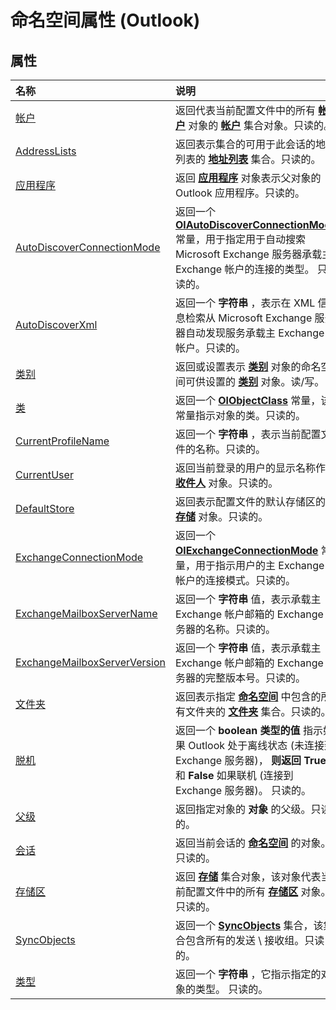 
# 命名空间属性 (Outlook)

## 属性



|**名称**|**说明**|
|:-----|:-----|
|[帐户](80e969ea-d2cc-966d-5fe4-68d59951b5c9.md)|返回代表当前配置文件中的所有 **[帐户](f624438c-4e45-2822-18b6-bfe8074a33c0.md)** 对象的 **[帐户](2510b7d7-5062-8ea3-dda4-b544d2882a2b.md)** 集合对象。只读的。|
|[AddressLists](68b236db-f964-6f7f-6246-e79c6ada19e9.md)|返回表示集合的可用于此会话的地址列表的 **[地址列表](b8c5ce75-3030-0179-45bb-f44fe6628074.md)** 集合。只读的。|
|[应用程序](c7730473-4109-4052-08eb-7cd7d3c1909f.md)|返回 **[应用程序](797003e7-ecd1-eccb-eaaf-32d6ddde8348.md)** 对象表示父对象的 Outlook 应用程序。只读的。|
|[AutoDiscoverConnectionMode](a73a71ca-0f40-3c7e-bb89-9d6a45775c6f.md)|返回一个 **[OlAutoDiscoverConnectionMode](fee21188-a513-c272-0311-544956c03786.md)** 常量，用于指定用于自动搜索 Microsoft Exchange 服务器承载主 Exchange 帐户的连接的类型。 只读的。|
|[AutoDiscoverXml](34834000-1f53-2bfb-7546-886c6e2716fd.md)|返回一个 **字符串** ，表示在 XML 信息检索从 Microsoft Exchange 服务器自动发现服务承载主 Exchange 帐户。只读的。|
|[类别](3963afca-3a7e-38d7-1347-7e1467be3a10.md)|返回或设置表示 **[类别](143ef095-54b0-cbe2-e356-632029061ac2.md)** 对象的命名空间可供设置的 **[类别](319efa26-269d-9f2f-c8ec-33082e80a9e2.md)** 对象。读/写。|
|[类](de558f45-5c09-7285-39cd-8c8525eb28ec.md)|返回一个 **[OlObjectClass](33d724b3-df3c-2a7f-a80f-93b66d96f588.md)** 常量，该常量指示对象的类。只读的。|
|[CurrentProfileName](731df710-cb42-eb68-8fbc-790b74468491.md)|返回一个 **字符串** ，表示当前配置文件的名称。只读的。|
|[CurrentUser](d6884fcf-c1de-23f4-8d91-02c8f9fd5253.md)|返回当前登录的用户的显示名称作为 **[收件人](8cee4d79-ec55-52a4-710b-6456944ca86d.md)** 对象。只读的。|
|[DefaultStore](4080e227-bd76-3168-7bc7-93fe04023a3b.md)|返回表示配置文件的默认存储区的 **[存储](1eb22fe9-8849-7476-5388-2515b48591b9.md)** 对象。只读的。|
|[ExchangeConnectionMode](4b9f7917-5340-cf72-d690-ac5a7b8d4792.md)|返回一个 **[OlExchangeConnectionMode](ab43999d-f578-65ab-1f3d-455c66022901.md)** 常量，用于指示用户的主 Exchange 帐户的连接模式。只读的。|
|[ExchangeMailboxServerName](027d8d2d-612d-8eda-a6af-aa8dd371013e.md)|返回一个 **字符串** 值，表示承载主 Exchange 帐户邮箱的 Exchange 服务器的名称。只读的。|
|[ExchangeMailboxServerVersion](01e83a30-f574-1ff6-34de-85c14ecc09c1.md)|返回一个 **字符串** 值，表示承载主 Exchange 帐户邮箱的 Exchange 服务器的完整版本号。只读的。|
|[文件夹](a732d338-c825-4d38-0107-345069da708c.md)|返回表示指定 **[命名空间](f0dcaa19-07f5-5d42-a3bf-2e42b7885644.md)** 中包含的所有文件夹的 **[文件夹](0c814c3c-74fc-414c-982d-a0097fcb35c2.md)** 集合。只读的。|
|[脱机](c62112d5-e50f-bd6a-bb3b-7c1818752d8b.md)|返回一个 **boolean 类型的值** 指示如果 Outlook 处于离线状态 (未连接到 Exchange 服务器)， **则返回 True** 和 **False** 如果联机 (连接到 Exchange 服务器)。 只读的。|
|[父级](d03ca579-3739-a8ef-fda7-650aa7d7d2d1.md)|返回指定对象的 **对象** 的父级。只读的。|
|[会话](93dba2e5-d11e-7761-ac29-08f5b7a83b49.md)|返回当前会话的 **[命名空间](f0dcaa19-07f5-5d42-a3bf-2e42b7885644.md)** 的对象。只读的。|
|[存储区](4ffdc2b3-be7b-da21-ac85-bde5481ae2f2.md)|返回 **[存储](8915a8e4-9c22-21d5-c492-051d393ce5f7.md)** 集合对象，该对象代表当前配置文件中的所有 **[存储区](1eb22fe9-8849-7476-5388-2515b48591b9.md)** 对象。只读的。|
|[SyncObjects](0948f154-022f-b12e-87e3-1b3a4ce127c3.md)|返回一个 **[SyncObjects](88e59f63-d834-b174-bbda-0af0cf2d0520.md)** 集合，该集合包含所有的发送 \ 接收组。只读的。|
|[类型](a6872028-0588-94b6-086a-03cf830cd339.md)|返回一个 **字符串** ，它指示指定的对象的类型。 只读的。|
